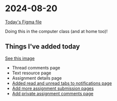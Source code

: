 # 2024-08-20

[Today's Figma file](https://www.figma.com/design/gExw6OWSHfpdTFB5g34f6c/Classy-app?version-id=6460721471&node-id=57795-3045&t=8Er39uGYagjEU39N-0)

Doing this in the computer class (and at home too)!

## Things I've added today

[See this image](./Changes.png)

- Thread comments page
- Text resource page
- Assignment details page
- [Added read and unread tabs to notifications page](./Changes-NotifTab.png)
- [Add more assignment submission pages](./Changes-Assignment.png)
- [Add private assignment comments page](./Changes-PrivateComments.png)
